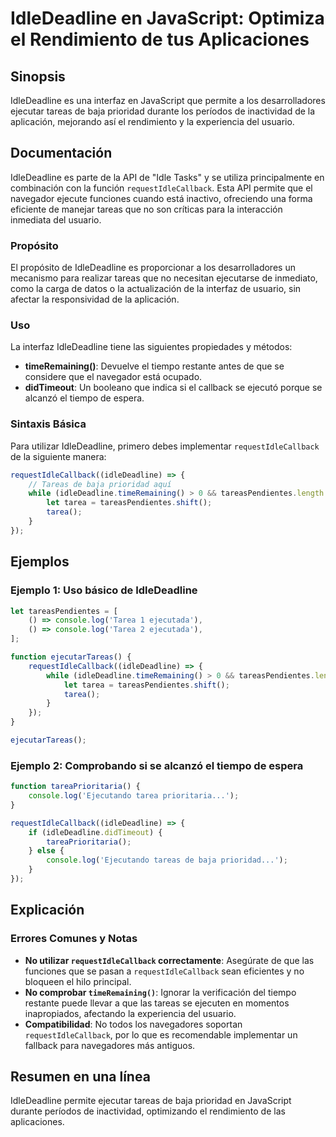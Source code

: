 <!--
Meta Description: # IdleDeadline en JavaScript: Optimiza el Rendimiento de tus Aplicaciones ## Sinopsis IdleDeadline es una interfaz en JavaScript que permite a los des...
Meta Keywords: idledeadline, que, requestidlecallback, tareas, tarea
-->

# IdleDeadline en JavaScript: Optimiza el Rendimiento de tus Aplicaciones

## Sinopsis
IdleDeadline es una interfaz en JavaScript que permite a los desarrolladores ejecutar tareas de baja prioridad durante los períodos de inactividad de la aplicación, mejorando así el rendimiento y la experiencia del usuario.

## Documentación
IdleDeadline es parte de la API de "Idle Tasks" y se utiliza principalmente en combinación con la función `requestIdleCallback`. Esta API permite que el navegador ejecute funciones cuando está inactivo, ofreciendo una forma eficiente de manejar tareas que no son críticas para la interacción inmediata del usuario.

### Propósito
El propósito de IdleDeadline es proporcionar a los desarrolladores un mecanismo para realizar tareas que no necesitan ejecutarse de inmediato, como la carga de datos o la actualización de la interfaz de usuario, sin afectar la responsividad de la aplicación.

### Uso
La interfaz IdleDeadline tiene las siguientes propiedades y métodos:

- **timeRemaining()**: Devuelve el tiempo restante antes de que se considere que el navegador está ocupado.
- **didTimeout**: Un booleano que indica si el callback se ejecutó porque se alcanzó el tiempo de espera.

### Sintaxis Básica
Para utilizar IdleDeadline, primero debes implementar `requestIdleCallback` de la siguiente manera:

```javascript
requestIdleCallback((idleDeadline) => {
    // Tareas de baja prioridad aquí
    while (idleDeadline.timeRemaining() > 0 && tareasPendientes.length > 0) {
        let tarea = tareasPendientes.shift();
        tarea();
    }
});
```

## Ejemplos
### Ejemplo 1: Uso básico de IdleDeadline
```javascript
let tareasPendientes = [
    () => console.log('Tarea 1 ejecutada'),
    () => console.log('Tarea 2 ejecutada'),
];

function ejecutarTareas() {
    requestIdleCallback((idleDeadline) => {
        while (idleDeadline.timeRemaining() > 0 && tareasPendientes.length > 0) {
            let tarea = tareasPendientes.shift();
            tarea();
        }
    });
}

ejecutarTareas();
```

### Ejemplo 2: Comprobando si se alcanzó el tiempo de espera
```javascript
function tareaPrioritaria() {
    console.log('Ejecutando tarea prioritaria...');
}

requestIdleCallback((idleDeadline) => {
    if (idleDeadline.didTimeout) {
        tareaPrioritaria();
    } else {
        console.log('Ejecutando tareas de baja prioridad...');
    }
});
```

## Explicación
### Errores Comunes y Notas
- **No utilizar `requestIdleCallback` correctamente**: Asegúrate de que las funciones que se pasan a `requestIdleCallback` sean eficientes y no bloqueen el hilo principal.
- **No comprobar `timeRemaining()`**: Ignorar la verificación del tiempo restante puede llevar a que las tareas se ejecuten en momentos inapropiados, afectando la experiencia del usuario.
- **Compatibilidad**: No todos los navegadores soportan `requestIdleCallback`, por lo que es recomendable implementar un fallback para navegadores más antiguos.

## Resumen en una línea
IdleDeadline permite ejecutar tareas de baja prioridad en JavaScript durante períodos de inactividad, optimizando el rendimiento de las aplicaciones.